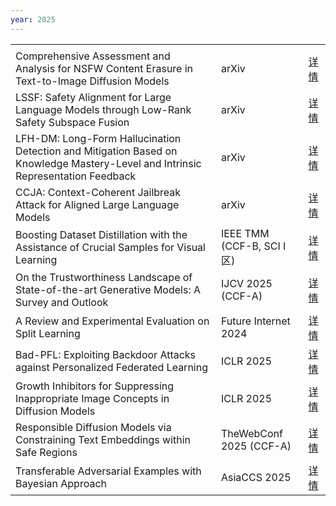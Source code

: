 ```yaml
---
year: 2025
---
```


<table class="publication-table">
  <tbody>
    <tr class="publication-table-first-row">
      <td class="col-md-8"></td>
      <td class="col-md-3"></td>
      <td class="col-md-1"></td>
    </tr>
    <tr>
      <td>Comprehensive Assessment and Analysis for NSFW Content Erasure in Text-to-Image Diffusion Models</td>
      <td>arXiv</td>
      <td><a href="https://arxiv.org/abs/2502.12527">详情</a></td>
    </tr>
    <tr>
      <td>LSSF: Safety Alignment for Large Language Models through Low-Rank Safety Subspace Fusion</td>
      <td>arXiv</td>
      <td><a href="#">详情</a></td>
    </tr>
    <tr>
      <td>LFH-DM: Long-Form Hallucination Detection and Mitigation Based on Knowledge Mastery-Level and Intrinsic Representation Feedback</td>
      <td>arXiv</td>
      <td><a href="#">详情</a></td>
    </tr>
    <tr>
      <td>CCJA: Context-Coherent Jailbreak Attack for Aligned Large Language Models</td>
      <td>arXiv</td>
      <td><a href="https://arxiv.org/abs/2502.11379">详情</a></td>
    </tr>
    <tr>
      <td>Boosting Dataset Distillation with the Assistance of Crucial Samples for Visual Learning</td>
      <td>IEEE TMM (CCF-B, SCI I区)</td>
      <td><a href="#">详情</a></td>
    </tr>
    <tr>
      <td>On the Trustworthiness Landscape of State-of-the-art Generative Models: A Survey and Outlook</td>
      <td>IJCV 2025 (CCF-A)</td>
      <td><a href="https://arxiv.org/abs/2307.16680">详情</a></td>
    </tr>
    <tr>
      <td>A Review and Experimental Evaluation on Split Learning</td>
      <td>Future Internet 2024</td>
      <td><a href="#">详情</a></td>
    </tr>
    <tr>
      <td>Bad-PFL: Exploiting Backdoor Attacks against Personalized Federated Learning</td>
      <td>ICLR 2025</td>
      <td><a href="https://arxiv.org/abs/2501.12736">详情</a></td>
    </tr>
    <tr>
      <td>Growth Inhibitors for Suppressing Inappropriate Image Concepts in Diffusion Models</td>
      <td>ICLR 2025</td>
      <td><a href="https://arxiv.org/abs/2408.01014">详情</a></td>
    </tr>
    <tr>
      <td>Responsible Diffusion Models via Constraining Text Embeddings within Safe Regions</td>
      <td>TheWebConf 2025 (CCF-A)</td>
      <td><a href="#">详情</a></td>
    </tr>
    <tr>
      <td>Transferable Adversarial Examples with Bayesian Approach</td>
      <td>AsiaCCS 2025</td>
      <td><a href="https://arxiv.org/abs/2208.06538">详情</a></td>
    </tr>
  </tbody>
</table>

